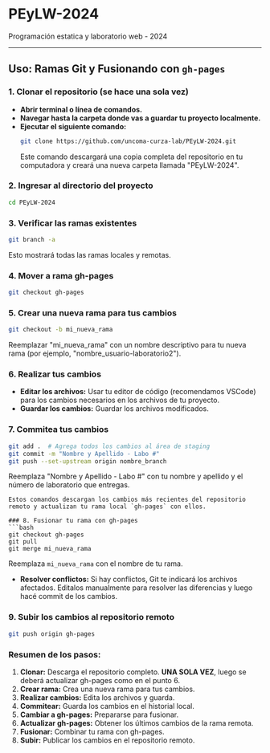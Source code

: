# PEyLW-2024
Programación estatica y laboratorio web - 2024

---

## Uso: Ramas Git y Fusionando con `gh-pages`

### 1. Clonar el repositorio (se hace una sola vez)
* **Abrir terminal o línea de comandos.**
* **Navegar hasta la carpeta donde vas a guardar tu proyecto localmente.**
* **Ejecutar el siguiente comando:**
   ```bash
   git clone https://github.com/uncoma-curza-lab/PEyLW-2024.git
   ```
   Este comando descargará una copia completa del repositorio en tu computadora y creará una nueva carpeta llamada "PEyLW-2024".

### 2. Ingresar al directorio del proyecto
   ```bash
   cd PEyLW-2024
   ```

### 3. Verificar las ramas existentes
   ```bash
   git branch -a
   ```
   Esto mostrará todas las ramas locales y remotas.
   
### 4. Mover a rama gh-pages
   ```bash
   git checkout gh-pages
   ```
### 5. Crear una nueva rama para tus cambios
   ```bash
   git checkout -b mi_nueva_rama
   ```
   Reemplazar "mi_nueva_rama" con un nombre descriptivo para tu nueva rama (por ejemplo, "nombre_usuario-laboratorio2").

### 6. Realizar tus cambios
   * **Editar los archivos:** Usar tu editor de código (recomendamos VSCode) para los cambios necesarios en los archivos de tu proyecto.
   * **Guardar los cambios:** Guardar los archivos modificados.

### 7. Commitea tus cambios
   ```bash
   git add .  # Agrega todos los cambios al área de staging
   git commit -m "Nombre y Apellido - Labo #"
   git push --set-upstream origin nombre_branch
   ```
   Reemplaza "Nombre y Apellido - Labo #" con tu nombre y apellido y el número de laboratorio que entregas.
   ```
   Estos comandos descargan los cambios más recientes del repositorio remoto y actualizan tu rama local `gh-pages` con ellos.

### 8. Fusionar tu rama con gh-pages
   ```bash
   git checkout gh-pages
   git pull
   git merge mi_nueva_rama
   ```
   Reemplaza `mi_nueva_rama` con el nombre de tu rama.

   * **Resolver conflictos:** Si hay conflictos, Git te indicará los archivos afectados. Editalos manualmente para resolver las diferencias y luego hacé commit de los cambios.

### 9. Subir los cambios al repositorio remoto
   ```bash
   git push origin gh-pages
   ```

### Resumen de los pasos:
1. **Clonar:** Descarga el repositorio completo. **UNA SOLA VEZ**, luego se deberá actualizar gh-pages como en el punto 6.
2. **Crear rama:** Crea una nueva rama para tus cambios.
3. **Realizar cambios:** Edita los archivos y guarda.
4. **Commitear:** Guarda los cambios en el historial local.
5. **Cambiar a gh-pages:** Prepararse para fusionar.
6. **Actualizar gh-pages:** Obtener los últimos cambios de la rama remota.
7. **Fusionar:** Combinar tu rama con gh-pages.
8. **Subir:** Publicar los cambios en el repositorio remoto.



